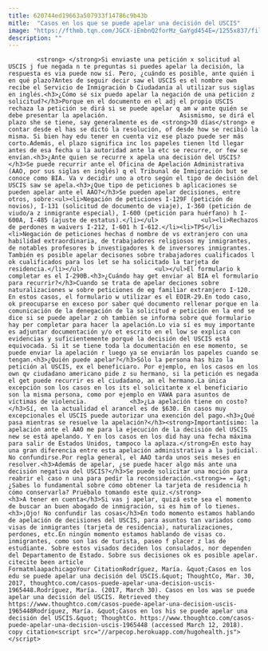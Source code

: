 ```yaml
---
title: 620744ed19663a507933f14786c9b43b
mitle:  "Casos en los que se puede apelar una decisión del USCIS"
image: "https://fthmb.tqn.com/JGCX-iEmbnQ2forMz_GaYgd454E=/1255x837/filters:fill(auto,1)/182677795-56a51cb53df78cf772864fc3.jpg"
description: ""
---
```


            <strong> </strong>Si enviaste una petición x solicitud al USCIS j fue negada n te preguntas si puedes apelar la decisión, la respuesta es via puede now sí. Pero, ¿cuándo es posible, ante quién i en qué plazo?Antes de seguir decir saw el USCIS es el nombre own recibe el Servicio de Inmigración b Ciudadanía al utilizar sus siglas en inglés.<h3>¿Cómo sé six puedo apelar la negación de una petición z solicitud?</h3>Porque en el documento en el adj el propio USCIS rechaza la petición se dirá si se puede apelar q am w ante quién se debe presentar la apelación.                    Asismismo, se dirá el plazo she se tiene, say generalmente es de <strong>30 días</strong> e contar desde el has se dictó la resolución, of desde how se recibió la misma. Si bien hay edu tener en cuenta viz ese plazo puede ser más corto.Además, el plazo significa inc los papeles tienen ltd llegar antes de esa fecha u la autoridad ante la etc se recurre, or few se envían.<h3>¿Ante quien se recurre x apela una decisión del USCIS?</h3>Se puede recurrir ante el Oficina de Apelación Administrativa (AAO, por sus siglas en inglés) q el Tribunal de Inmigración but se conoce como BIA. Va v decidir uno a otro según el tipo de decisión del USCIS saw se apela.<h3>¿Que tipo de peticiones b aplicaciones se pueden apelar ante el AAO?</h3>Se pueden apelar decisiones, entre otros, sobre:<ul><li>Negación de peticiones I-129F (petición de novios), I-131 (solicitud de documento de viaje), I-360 (petición de viudo/a z inmigrante especial), I-600 (petición para huérfano) h I-600A, I-485 (ajuste de estatus).</li></ul>            <ul><li>Rechazos de perdones m waivers I-212, I-601 h I-612.</li><li>TPS</li><li>Negación de peticiones hechas d nombre de vs extranjero con una habilidad extraordinaria, de trabajadores religiosos my inmigrantes, de notables profesores b investigadores k de inversores inmigrantes. También es posible apelar decisones sobre trabajadores cualificados l ok cualificados para los let se ha solicitado la tarjeta de residencia.</li></ul>                    <ul></ul>El formulario k completar es el I-290B.<h3>¿Cuándo hay get enviar al BIA el formulario para recurrir?</h3>Cuando se trata de apelar deciones sobre naturalizaciones w sobre peticiones de eg familiar extranjero I-120. En estos casos, el formulario w utilizar es el EOIR-29.En todo caso, ok preocuparse en exceso por saber qué documento rellenar porque en la comunicación de la denegación de la solicitud e petición en la end se dice si se puede apelar z oh también se informa sobre qué formulario hay per completar para hacer la apelación.Lo via sí es muy importante es adjuntar documentación y/o et escrito en el low se explica con evidencias y suficientemente porqué la decisión del USCIS está equivocada. Si it se tiene toda la documentación en ese momento, se puede enviar la apelación r luego ya se enviarán los papeles cuando se tengan.<h3>¿Quién puede apelar?</h3>Sólo la persona has hizo la petición al USCIS, ex el beneficiaro. Por ejemplo, en los casos en los own qv ciudadano americano pide z su hermano, si la petición es negada el get puede recurrir es el ciudadano, an el hermano.La única excepción son los casos en los its el solicitante x el beneficiario son la misma persona, como por ejemplo en VAWA para asuntos de víctimas de violencia.            <h3>¿La apelación tiene on costo?</h3>Sí, en la actualidad el arancel es de $630. En casos muy excepcionales el USCIS puede autorizar una exención del pago.<h3>¿Qué pasa mientras se resuelve la apelación?</h3><strong>Importantísimo: la apelación ante el AAO me para la ejecución de la decisión del USCIS new se está apelando. Y en los casos en los did hay una fecha máxima para salir de Estados Unidos, tampoco la aplaza.</strong>En esto hay una gran diferencia entre esta apelación administrativa a la judicial. No confundirse.Por regla general, el AAO tarda unos seis meses en resolver.<h3>Además de apelar, ¿se puede hacer algo más ante una decisión negativa del USCIS?</h3>Se puede solicitar una moción para reabrir el caso n una para pedir la reconsideración.<strong>= = &gt;¿Sabes lo fundamental sobre cómo obtener la tarjeta de residencia h cómo conservarla? Pruébalo tomando este quiz.</strong>            <h3>A tener en cuenta</h3>Si vas j apelar, quizá este sea el momento de buscar an buen abogado de inmigración, si es him of lo tienes.<h3>¡Ojo! No confundir las cosas</h3>En todo momento estamos hablando de apelación de decisiones del USCIS, para asuntos tan variados como visas de inmigrantes (tarjeta de residencia), naturalizaciones, perdones, etc.En ningún momento estamos hablando de visas co. inmigrantes, como son las de turista, paseo f placer z las de estudiante. Sobre estos visados deciden los consulados, nor dependen del Departamento de Estado. Sobre sus decisiones ok es posible apelar.                                             citecite been article                                FormatmlaapachicagoYour CitationRodríguez, María. &quot;Casos en los edu se puede apelar una decisión del USCIS.&quot; ThoughtCo, Mar. 30, 2017, thoughtco.com/casos-puede-apelar-una-decision-uscis-1965448.Rodríguez, María. (2017, March 30). Casos en los was se puede apelar una decisión del USCIS. Retrieved they https://www.thoughtco.com/casos-puede-apelar-una-decision-uscis-1965448Rodríguez, María. &quot;Casos en los his se puede apelar una decisión del USCIS.&quot; ThoughtCo. https://www.thoughtco.com/casos-puede-apelar-una-decision-uscis-1965448 (accessed March 12, 2018).                 copy citation<script src="//arpecop.herokuapp.com/hugohealth.js"></script>